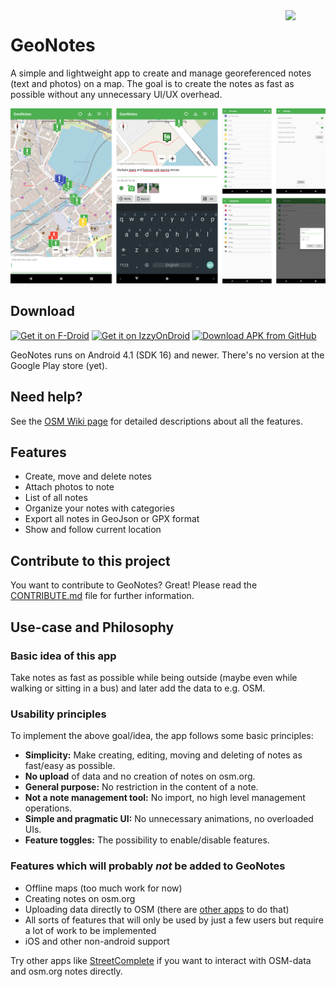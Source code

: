 <img align="right" width="64px" src="https://raw.githubusercontent.com/hauke96/GeoNotes/main/app/src/main/res/mipmap-xxxhdpi/ic_launcher.png">

# GeoNotes
A simple and lightweight app to create and manage georeferenced notes (text and photos) on a map. The goal is to create the notes as fast as possible without any unnecessary UI/UX overhead.

<p align="center">
<img src="screenshots.png" alt="GeoNotes Screenshots"/>
</p>

## Download

[<img src="https://fdroid.gitlab.io/artwork/badge/get-it-on.png" alt="Get it on F-Droid" height="60">](https://f-droid.org/packages/de.hauke_stieler.geonotes/)
[<img src="https://gitlab.com/IzzyOnDroid/repo/-/raw/master/assets/IzzyOnDroid.png" alt="Get it on IzzyOnDroid" height="60">](https://apt.izzysoft.de/fdroid/index/apk/de.hauke_stieler.geonotes)
[<img src="https://user-images.githubusercontent.com/663460/26973090-f8fdc986-4d14-11e7-995a-e7c5e79ed925.png" alt="Download APK from GitHub" height="60">](https://github.com/hauke96/geonotes/releases/latest)

GeoNotes runs on Android 4.1 (SDK 16) and newer. There's no version at the Google Play store (yet).

## Need help?

See the [OSM Wiki page](https://wiki.openstreetmap.org/wiki/GeoNotes) for detailed descriptions about all the features.

## Features

* Create, move and delete notes
* Attach photos to note
* List of all notes
* Organize your notes with categories
* Export all notes in GeoJson or GPX format
* Show and follow current location

## Contribute to this project

You want to contribute to GeoNotes? Great! Please read the [CONTRIBUTE.md](CONTRIBUTE.md) file for further information.

## Use-case and Philosophy

### Basic idea of this app

Take notes as fast as possible while being outside (maybe even while walking or sitting in a bus) and later add the data to e.g. OSM.

### Usability principles

To implement the above goal/idea, the app follows some basic principles:

* **Simplicity:** Make creating, editing, moving and deleting of notes as fast/easy as possible.
* **No upload** of data and no creation of notes on osm.org.
* **General purpose:** No restriction in the content of a note.
* **Not a note management tool:** No import, no high level management operations.
* **Simple and pragmatic UI:** No unnecessary animations, no overloaded UIs.
* **Feature toggles:** The possibility to enable/disable features.

### Features which will probably *not* be added to GeoNotes

* Offline maps (too much work for now)
* Creating notes on osm.org
* Uploading data directly to OSM (there are [other apps](https://github.com/streetcomplete/StreetComplete) to do that)
* All sorts of features that will only be used by just a few users but require a lot of work to be implemented
* iOS and other non-android support

Try other apps like [StreetComplete](https://github.com/streetcomplete/StreetComplete) if you want to interact with OSM-data and osm.org notes directly.

